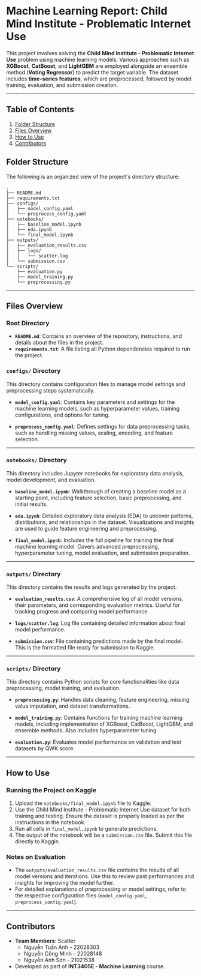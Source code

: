 # Machine Learning Report: Child Mind Institute - Problematic Internet Use
This project involves solving the **Child Mind Institute - Problematic Internet Use** problem using machine learning models. Various approaches such as **XGBoost**, **CatBoost**, and **LightGBM** are employed alongside an ensemble method (**Voting Regressor**) to predict the target variable. The dataset includes **time-series features**, which are preprocessed, followed by model training, evaluation, and submission creation.

---

## Table of Contents

1. [Folder Structure](#folder-structure)  
2. [Files Overview](#files-overview)  
3. [How to Use](#how-to-use)  
4. [Contributors](#contributors)

## Folder Structure

The following is an organized view of the project's directory structure:
```
.
├── README.md
├── requirements.txt
├── configs/
│   ├── model_config.yaml
│   └── preprocess_config.yaml
├── notebooks/
│   ├── baseline_model.ipynb
│   ├── eda.ipynb
│   └── final_model.ipynb
├── outputs/
│   ├── evaluation_results.csv
│   ├── logs/
│   │   └── scatter.log
│   └── submission.csv
└── scripts/
    ├── evaluation.py
    ├── model_training.py
    └── preprocessing.py
```
---

## Files Overview

### Root Directory
- **`README.md`**: Contains an overview of the repository, instructions, and details about the files in the project.
- **`requirements.txt`**: A file listing all Python dependencies required to run the project.

### `configs/` Directory

This directory contains configuration files to manage model settings and preprocessing steps systematically.

- **`model_config.yaml`**: Contains key parameters and settings for the machine learning models, such as hyperparameter values, training configurations, and options for tuning.

- **`preprocess_config.yaml`**: Defines settings for data preprocessing tasks, such as handling missing values, scaling, encoding, and feature selection.

---

### `notebooks/` Directory

This directory includes Jupyter notebooks for exploratory data analysis, model development, and evaluation.

- **`baseline_model.ipynb`**: Walkthrough of creating a baseline model as a starting point, including feature selection, basic preprocessing, and initial results.

- **`eda.ipynb`**: Detailed exploratory data analysis (EDA) to uncover patterns, distributions, and relationships in the dataset. Visualizations and insights are used to guide feature engineering and preprocessing.

- **`final_model.ipynb`**: Includes the full pipeline for training the final machine learning model. Covers advanced preprocessing, hyperparameter tuning, model evaluation, and submission preparation.

---

### `outputs/` Directory

This directory contains the results and logs generated by the project.

- **`evaluation_results.csv`**: A comprehensive log of all model versions, their parameters, and corresponding evaluation metrics. Useful for tracking progress and comparing model performance.

- **`logs/scatter.log`**: Log file containing detailed information about final model performance.

- **`submission.csv`**: File containing predictions made by the final model. This is the formatted file ready for submission to Kaggle.

---

### `scripts/` Directory

This directory contains Python scripts for core functionalities like data preprocessing, model training, and evaluation.

- **`preprocessing.py`**: Handles data cleaning, feature engineering, missing value imputation, and dataset transformations.

- **`model_training.py`**: Contains functions for training machine learning models, including implementation of XGBoost, CatBoost, LightGBM, and ensemble methods. Also includes hyperparameter tuning.

- **`evaluation.py`**: Evaluates model performance on validation and test datasets by QWK score.

---

## How to Use

### Running the Project on Kaggle
1. Upload the `notebooks/final_model.ipynb` file to Kaggle.
2. Use the Child Mind Institute - Problematic Internet Use dataset for both training and testing. Ensure the dataset is properly loaded as per the instructions in the notebook.
3. Run all cells in `final_model.ipynb` to generate predictions.
4. The output of the notebook will be a `submission.csv` file. Submit this file directly to Kaggle.

### Notes on Evaluation
- The `outputs/evaluation_results.csv` file contains the results of all model versions and iterations. Use this to review past performances and insights for improving the model further.
- For detailed explanations of preprocessing or model settings, refer to the respective configuration files (`model_config.yaml`, `preprocess_config.yaml`).

---

## Contributors

- **Team Members**: Scatter
  - Nguyễn Tuấn Anh - 22028303 
  - Nguyễn Công Minh - 22028148 
  - Nguyễn Anh Sơn - 21021538
- Developed as part of **INT3405E - Machine Learning** course.

